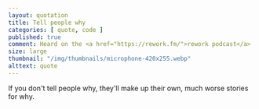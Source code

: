 ```yaml
---
layout: quotation
title: Tell people why
categories: [ quote, code ]
published: true
comment: Heard on the <a href="https://rework.fm/">rework podcast</a> ...
size: large
thumbnail: "/img/thumbnails/microphone-420x255.webp"
alttext: quote
---
```


If you don't tell people why, they'll make up their own, much worse stories for why.
